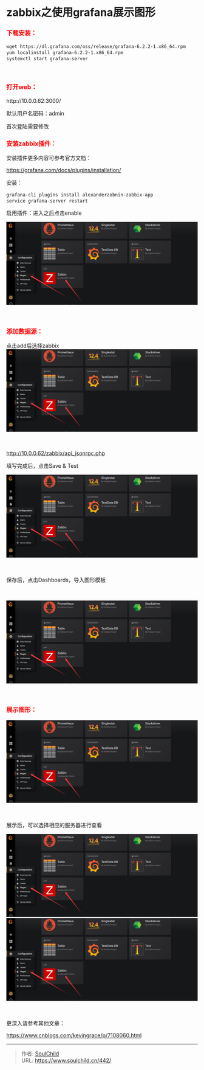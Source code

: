 # zabbix之使用grafana展示图形

<!--more-->
<h3><span style="font-size: 12pt;"><strong><span style="color: #ff0000;">下载安装：</span></strong></span></h3>
<pre class="pure-highlightjs"><code class="bash">wget https://dl.grafana.com/oss/release/grafana-6.2.2-1.x86_64.rpm 
yum localinstall grafana-6.2.2-1.x86_64.rpm 
systemctl start grafana-server</code></pre>
&nbsp;
<h3><span style="font-size: 12pt;"><strong><span style="color: #ff0000;">打开web：</span></strong></span></h3>
http://10.0.0.62:3000/

默认用户名密码：admin

首次登陆需要修改
<h3><span style="color: #ff0000; font-size: 12pt;"><strong>安装zabbix插件：</strong></span></h3>
安装插件更多内容可参考官方文档：

https://grafana.com/docs/plugins/installation/

安装：
<pre class="pure-highlightjs"><code class="bash">grafana-cli plugins install alexanderzobnin-zabbix-app
service grafana-server restart</code></pre>
启用插件：进入之后点击enable

<img src="images/916b8643b2c523b0e34705eb3b894055.png" />

&nbsp;
<h3><span style="font-size: 12pt;"><strong><span style="color: #ff0000;">添加数据源：</span></strong></span></h3>
点击add后选择zabbix

<img src="images/916b8643b2c523b0e34705eb3b894055.png" />

&nbsp;

http://10.0.0.62/zabbix/api_jsonrpc.php

填写完成后，点击Save &amp; Test

<img src="images/916b8643b2c523b0e34705eb3b894055.png" />

&nbsp;

保存后，点击Dashboards，导入图形模板

&nbsp;

<img src="images/916b8643b2c523b0e34705eb3b894055.png" />

&nbsp;
<h3><span style="font-size: 12pt;"><strong><span style="color: #ff0000;">展示图形：</span></strong></span></h3>
<img src="images/916b8643b2c523b0e34705eb3b894055.png" />

&nbsp;

展示后，可以选择相应的服务器进行查看

<img src="images/916b8643b2c523b0e34705eb3b894055.png" />

<img src="images/916b8643b2c523b0e34705eb3b894055.png" />

&nbsp;

更深入请参考其他文章：

https://www.cnblogs.com/kevingrace/p/7108060.html


---

> 作者: [SoulChild](https://www.soulchild.cn)  
> URL: https://www.soulchild.cn/442/  


